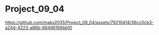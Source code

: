 # Project_09_04


https://github.com/maks2035/Project_09_04/assets/79210414/36cc0cb3-a244-4223-a86b-68486166bb10

